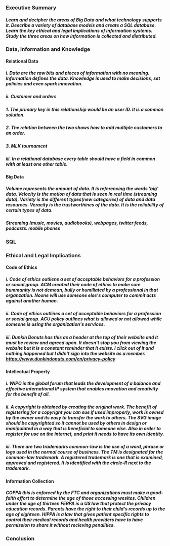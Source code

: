 ### Executive Summary

##### Learn and decipher the areas of Big Data and what technology supports it. Describe a variety of database models and create a SQL database. Learn the key ethical and legal implications of information systems. Study the three areas on how information is collected and distributed.

### Data, Information and Knowledge

#### Relational Data

##### i. Data are the raw bits and pieces of information with no meaning. Information defines the data. Knowledge is used to make decisions, set policies and even spark innovation.

##### ii. Customer and orders

##### 1. The primary key in this relationship would be an user ID. It is a common solution.

##### 2. The relation between the two shows how to add multiple customers to an order.

##### 3. MLK tournament

##### iii. In a relational database every table should have a field in common with at least one other table.

#### Big Data

##### Volume represents the amount of data. It is referencing the words 'big' data. Velocity is the motion of data that is seen in real time (streaming data). Variety is the different types(new categories) of data and data resources. Veracity is the trustworthines of the data. It is the reliability of certain types of data.

##### Streaming (music, movies, audiobooks), webpages, twitter feeds, podcasts. mobile phones

### SQL


### Ethical and Legal Implications

#### Code of Ethics

##### i. Code of ethics outliens a set of acceptable behaviors for a profession or social group.  ACM created their code of ethics to make sure hummanity is not demean, bully or humiliated by a professional in that organzation. Noone will use someone else's computer to commit acts against another human. 

##### ii. Code of ethics outlines a set of acceptable behaviors for a profession or social group. ACU policy outlines what is allowed or not allowed while someone is using the organization's services.

##### iii. Dunkin Donuts has this as a header at the top of their website and it must be review and agreed upon. It doesn't stop you from viewing the website but it is a constant reminder that it exists. I click out of it and nothing happened but I didn't sign into the website as a member.  https://www.dunkindonuts.com/en/privacy-policy

#### Intellectual Property

##### i. WIPO is the global forum that leads the development of a balance and effective international IP system that enables nnovation and creativity for the benefit of all.

##### ii. A copyright is obtained by creating the original work. The benefit of registering for a copyright you can sue if used improperly, work is owned by the owner and its easy to transfer the work to others. The SVG image should be copyrighted so it cannot be used by others in design or manipulated in a way that is beneficial to someone else. Also in order to register for use on the internet, and print it needs to have its own identity.

##### iii. There are two trademarks common-law is the use of a word, phrase or logo used in the normal course of business. The TM is designated for the common-law trademark. A registered trademark is one that is examined, approved and registered. It is identified with the circle-R next to the trademark.

#### Information Collection

##### COPPA this is enforced by the FTC and organizations must make a good-faith effort to determine the age of those accessing wesites. Children under the age of thirteen FERPA is a US law that protect the privacy education records. Parents have the right to their child's records up to the age of eighteen. HIPPA is a law that gives patient specific rights to control their medical records and health providers have to have permission to share it without recieving penalities.

### Conclusion

##### 








